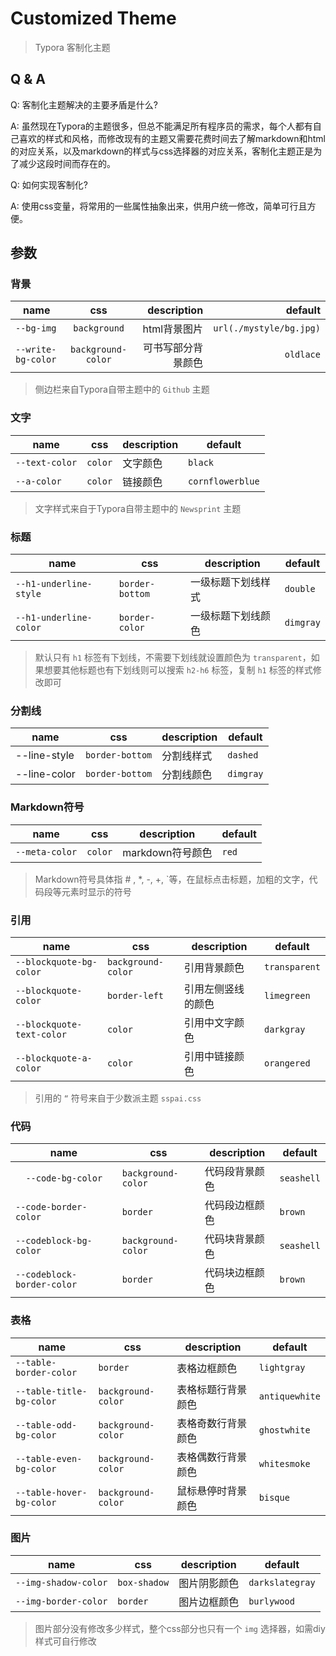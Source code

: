 # Customized Theme

> Typora 客制化主题



## Q & A



Q: 客制化主题解决的主要矛盾是什么?

A: 虽然现在Typora的主题很多，但总不能满足所有程序员的需求，每个人都有自己喜欢的样式和风格，而修改现有的主题又需要花费时间去了解markdown和html的对应关系，以及markdown的样式与css选择器的对应关系，客制化主题正是为了减少这段时间而存在的。



Q: 如何实现客制化?

A: 使用css变量，将常用的一些属性抽象出来，供用户统一修改，简单可行且方便。



## 参数



### 背景

| name               |        css         |        description |                 default |
| ------------------ | :----------------: | -----------------: | ----------------------: |
| `--bg-img`         |    `background`    |       html背景图片 | `url(./mystyle/bg.jpg)` |
| `--write-bg-color` | `background-color` | 可书写部分背景颜色 |               `oldlace` |

> 侧边栏来自Typora自带主题中的 `Github` 主题



### 文字

| name           | css     | description | default          |
| -------------- | ------- | ----------- | ---------------- |
| `--text-color` | `color` | 文字颜色    | `black`          |
| `--a-color`    | `color` | 链接颜色    | `cornflowerblue` |

> 文字样式来自于Typora自带主题中的 `Newsprint` 主题



### 标题

| name                   | css             | description        | default   |
| ---------------------- | --------------- | ------------------ | --------- |
| `--h1-underline-style` | `border-bottom` | 一级标题下划线样式 | `double`  |
| `--h1-underline-color` | `border-color`  | 一级标题下划线颜色 | `dimgray` |

> 默认只有 `h1` 标签有下划线，不需要下划线就设置颜色为 `transparent`，如果想要其他标题也有下划线则可以搜索 `h2-h6` 标签，复制 `h1` 标签的样式修改即可



### 分割线

| name         | css             | description | default   |
| ------------ | --------------- | ----------- | --------- |
| --line-style | `border-bottom` | 分割线样式  | `dashed`  |
| --line-color | `border-bottom` | 分割线颜色  | `dimgray` |



### Markdown符号

| name           | css     | description      | default |
| -------------- | ------- | ---------------- | ------- |
| `--meta-color` | `color` | markdown符号颜色 | `red`   |

> Markdown符号具体指 # , *, -, +, `等，在鼠标点击标题，加粗的文字，代码段等元素时显示的符号



### 引用

| name                      | css                | description        | default       |
| ------------------------- | ------------------ | ------------------ | ------------- |
| `--blockquote-bg-color`   | `background-color` | 引用背景颜色       | `transparent` |
| `--blockquote-color`      | `border-left`      | 引用左侧竖线的颜色 | `limegreen`   |
| `--blockquote-text-color` | `color`            | 引用中文字颜色     | `darkgray`    |
| `--blockquote-a-color`    | `color`            | 引用中链接颜色     | `orangered`   |

> 引用的 `“` 符号来自于少数派主题 `sspai.css`



### 代码

| name                       | css                | description    | default    |
| -------------------------- | ------------------ | -------------- | ---------- |
| `  --code-bg-color`        | `background-color` | 代码段背景颜色 | `seashell` |
| `--code-border-color`      | `border`           | 代码段边框颜色 | `brown`    |
| `--codeblock-bg-color`     | `background-color` | 代码块背景颜色 | `seashell` |
| `--codeblock-border-color` | `border`           | 代码块边框颜色 | `brown`    |



### 表格

| name                     | css                | description        | default        |
| ------------------------ | ------------------ | ------------------ | -------------- |
| `--table-border-color`   | `border`           | 表格边框颜色       | `lightgray`    |
| `--table-title-bg-color` | `background-color` | 表格标题行背景颜色 | `antiquewhite` |
| `--table-odd-bg-color`   | `background-color` | 表格奇数行背景颜色 | `ghostwhite`   |
| `--table-even-bg-color`  | `background-color` | 表格偶数行背景颜色 | `whitesmoke`   |
| `--table-hover-bg-color` | `background-color` | 鼠标悬停时背景颜色 | `bisque`       |



### 图片

| name                 | css          | description  | default         |
| -------------------- | ------------ | ------------ | --------------- |
| `--img-shadow-color` | `box-shadow` | 图片阴影颜色 | `darkslategray` |
| `--img-border-color` | `border`     | 图片边框颜色 | `burlywood`     |

> 图片部分没有修改多少样式，整个css部分也只有一个 `img` 选择器，如需diy样式可自行修改

